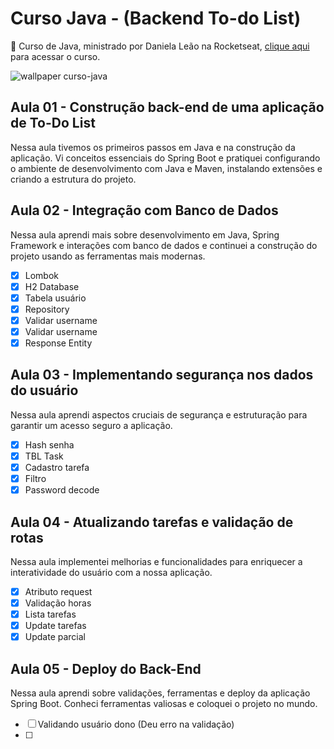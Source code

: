 # Curso Java - (Backend To-do List)
🚀 Curso de Java, ministrado por Daniela Leão na Rocketseat, [clique aqui](https://rocketseat.com.br/curso-gratuito-java/convite/bianca-21427) para acessar o curso.

<img src="./src/img/Wallpaper%201%20-%201920x1080.png" alt="wallpaper curso-java"/>

## Aula 01 - Construção back-end de uma aplicação de To-Do List
Nessa aula tivemos os primeiros passos em Java e na construção da aplicação. Vi conceitos essenciais do Spring Boot e pratiquei configurando o ambiente de desenvolvimento com Java e Maven, instalando extensões e criando a estrutura do projeto.

## Aula 02 - Integração com Banco de Dados
Nessa aula aprendi mais sobre desenvolvimento em Java, Spring Framework e interações com banco de dados e continuei a construção do projeto usando as ferramentas mais modernas.

- [x] Lombok
- [x] H2 Database
- [x] Tabela usuário
- [x] Repository
- [x] Validar username
- [x] Validar username
- [x] Response Entity

## Aula 03 - Implementando segurança nos dados do usuário
Nessa aula aprendi aspectos cruciais de segurança e estruturação para garantir um acesso seguro a aplicação.

- [x] Hash senha
- [x] TBL Task
- [x] Cadastro tarefa
- [x] Filtro
- [x] Password decode

## Aula 04 - Atualizando tarefas e validação de rotas
Nessa aula implementei melhorias e funcionalidades para enriquecer a interatividade do usuário com a nossa aplicação.

- [x] Atributo request
- [x] Validação horas
- [x] Lista tarefas
- [x] Update tarefas
- [x] Update parcial

## Aula 05 - Deploy do Back-End
 Nessa aula aprendi sobre validações, ferramentas e deploy da aplicação Spring Boot. Conheci ferramentas valiosas e coloquei o projeto no mundo.

 - [ ] Validando usuário dono (Deu erro na validação)
 - [ ] 
